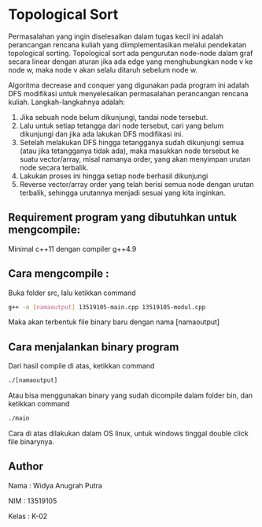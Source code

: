 # Topological Sort
Permasalahan yang ingin diselesaikan dalam tugas kecil ini adalah perancangan rencana kuliah yang diimplementasikan melalui pendekatan topological sorting.
Topological sort ada pengurutan node-node dalam graf secara linear dengan aturan jika ada edge yang menghubungkan node v ke node w, maka node v akan selalu ditaruh sebelum node w.

Algoritma decrease and conquer yang digunakan pada program ini adalah DFS modifikasi untuk menyelesaikan permasalahan perancangan rencana kuliah. Langkah-langkahnya adalah:
1. Jika sebuah node belum dikunjungi, tandai node tersebut.
2. Lalu untuk setiap tetangga dari node tersebut, cari yang belum dikunjungi dan jika ada lakukan DFS modifikasi ini.
3. Setelah melakukan DFS hingga tetangganya sudah dikunjungi semua (atau jika tetangganya tidak ada), maka masukkan node tersebut ke suatu vector/array, misal namanya order, yang akan menyimpan urutan node secara terbalik.
4. Lakukan proses ini hingga setiap node berhasil dikunjungi
5. Reverse vector/array order yang telah berisi semua node dengan urutan terbalik, sehingga urutannya menjadi sesuai yang kita inginkan.

## Requirement program yang dibutuhkan untuk mengcompile: 
Minimal c++11 dengan compiler g++4.9

## Cara mengcompile :
Buka folder src, lalu ketikkan command
```bash
g++ -o [namaoutput] 13519105-main.cpp 13519105-modul.cpp
```
Maka akan terbentuk file binary baru dengan nama [namaoutput]

## Cara menjalankan binary program
Dari hasil compile di atas, ketikkan command
```bash
./[namaoutput]
```
Atau bisa menggunakan binary yang sudah dicompile dalam folder bin, dan ketikkan command
```bash
./main
```
Cara di atas dilakukan dalam OS linux, untuk windows tinggal double click file binarynya.

## Author
Nama	: Widya Anugrah Putra

NIM	: 13519105

Kelas	: K-02